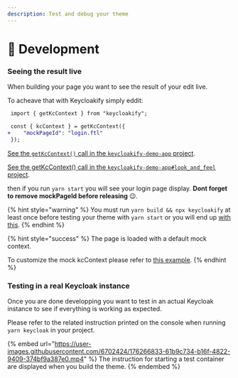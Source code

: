 ```yaml
---
description: Test and debug your theme
---
```


# 🧪 Development

### Seeing the result live

When building your page you want to see the result of your edit live.

To acheave that with Keycloakify simply eddit:

```diff
 import { getKcContext } from "keycloakify";

 const { kcContext } = getKcContext({
+    "mockPageId": "login.ftl"
 });
```

[See the `getKcContext()` call in the `keycloakify-demo-app` project](https://github.com/garronej/keycloakify-demo-app/blob/6a78e1b6513cffa44b1f0e6f8a36d263a39b972b/src/index.tsx#L18-L19).

[See the getKcContext() call in the `keycloakify-demo-app#look_and_feel` project](https://github.com/garronej/keycloakify-demo-app/blob/f8b2ac1734c826646fc0c97e1c4633ae392e72c6/src/KcApp/kcContext.ts#L22-L23).

then if you run `yarn start` you will see your login page display. **Dont forget to remove mockPageId before releasing** 😉.

{% hint style="warning" %}
You must run `yarn build && npx keycloakify` at least once before testing your theme with `yarn start` or you will end up [with this](https://user-images.githubusercontent.com/6702424/188874909-b84d1a77-fb0c-4cfa-baf0-4b1854faa9ee.png).
{% endhint %}

{% hint style="success" %}
The page is loaded with a default mock context.

To customize the mock kcContext please refer to [this example](https://github.com/garronej/keycloakify-demo-app/blob/a316ea0046976e6d435a33e896cb9e3d1873c124/src/KcApp/kcContext.ts#L28-L78).
{% endhint %}

### Testing in a real Keycloak instance

Once you are done developping you want to test in an actual Keycloak instance to see if everything is working as expected.

Please refer to the related instruction printed on the console when running `yarn keycloak` in your project. &#x20;

{% embed url="https://user-images.githubusercontent.com/6702424/176266833-61b9c734-b16f-4822-9409-374bf9a387e0.mp4" %}
The instruction for starting a test container are displayed when you build the theme.
{% endembed %}
